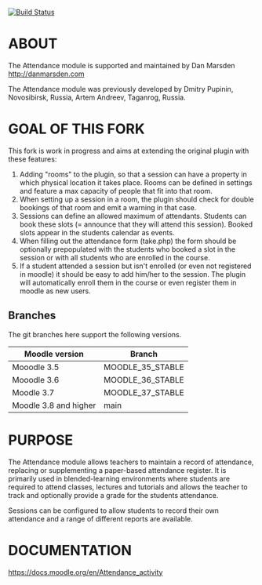 [![Build Status](https://travis-ci.org/flocko-motion/moodle-mod_attendance.svg?branch=main)](https://travis-ci.org/flocko-motion/moodle-mod_attendance)

# ABOUT

The Attendance module is supported and maintained by Dan Marsden http://danmarsden.com

The Attendance module was previously developed by
    Dmitry Pupinin, Novosibirsk, Russia,
    Artem Andreev, Taganrog, Russia.
    
# GOAL OF THIS FORK

This fork is work in progress and aims at extending the original plugin with these features:
1) Adding "rooms" to the plugin, so that a session can have a property
 in which physical location it takes place. Rooms can be defined in settings
 and feature a max capacity of people that fit into that room.
2) When setting up a session in a room, the plugin should check for
double bookings of that room and emit a warning in that case.
3) Sessions can define an allowed maximum of attendants. Students can book
these slots (= announce that they will attend this session). Booked slots
appear in the students calendar as events.
4) When filling out the attendance form (take.php) the form should be 
optionally prepopulated with the students who booked a slot in the session
or with all students who are enrolled in the course. 
5) If a student attended a session but isn't enrolled (or even not registered in moodle)
it should be easy to add him/her to the session. The plugin will automatically
enroll them in the course or even register them in moodle as new users.


Branches
--------
The git branches here support the following versions.

| Moodle version     | Branch      |
| ----------------- | ----------- |
| Mooodle 3.5   | MOODLE_35_STABLE |
| Mooodle 3.6   | MOODLE_36_STABLE |
| Moodle 3.7 | MOODLE_37_STABLE |
| Moodle 3.8 and higher | main |

# PURPOSE
The Attendance module allows teachers to maintain a record of attendance, replacing or supplementing a paper-based attendance register.
It is primarily used in blended-learning environments where students are required to attend classes, lectures and tutorials and allows
the teacher to track and optionally provide a grade for the students attendance.

Sessions can be configured to allow students to record their own attendance and a range of different reports are available.

# DOCUMENTATION
https://docs.moodle.org/en/Attendance_activity
